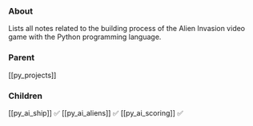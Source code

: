 ### About
Lists all notes related to the building process of the Alien Invasion video game with the Python programming language.

### Parent
[[py_projects]]

### Children
[[py_ai_ship]] ✅
[[py_ai_aliens]] ✅
[[py_ai_scoring]] ✅
